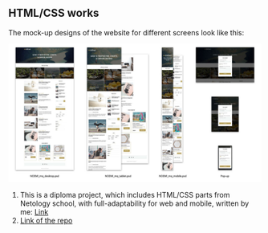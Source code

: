 ## HTML/CSS works

The mock-up designs of the website for different screens look like this:

![Layout](img/layouts.jpg)

1. This is a diploma project, which includes HTML/CSS parts from Netology school, with full-adaptability for web and mobile, written by me: [Link](https://viktortkachev.github.io/mq-diplom/)
2. [Link of the repo](https://github.com/ViktorTkachev/mq-diplom)
